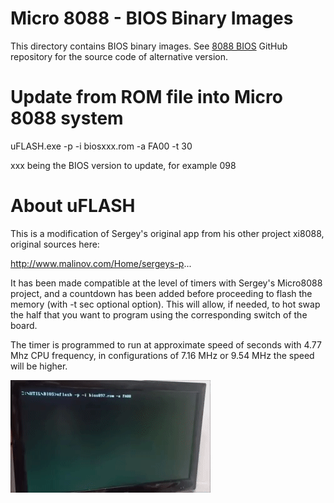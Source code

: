 # Micro 8088 - BIOS Binary Images

This directory contains BIOS binary images.
See [8088 BIOS](https://github.com/spark2k06/8088_bios) GitHub repository for the source code of alternative version.

# Update from ROM file into Micro 8088 system

uFLASH.exe -p -i biosxxx.rom -a FA00 -t 30

xxx being the BIOS version to update, for example 098

# About uFLASH

This is a modification of Sergey's original app from his other project xi8088, original sources here:

http://www.malinov.com/Home/sergeys-p...

It has been made compatible at the level of timers with Sergey's Micro8088 project, and a countdown has been added before proceeding to flash the memory (with -t sec optional option). This will allow, if needed, to hot swap the half that you want to program using the corresponding switch of the board.

The timer is programmed to run at approximate speed of seconds with 4.77 Mhz CPU frequency, in configurations of 7.16 MHz or 9.54 MHz the speed will be higher.

![alt text](uflash.gif "uFLASH_in_action")


